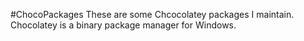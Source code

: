 #ChocoPackages
These are some Chcocolatey packages I maintain. Chocolatey is a binary package manager for Windows.
